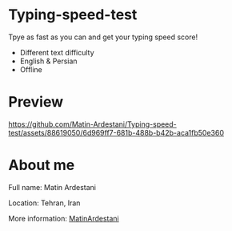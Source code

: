 # Typing-speed-test
Tpye as fast as you can and get your typing speed score!
- Different text difficulty
- English & Persian
- Offline

# Preview
https://github.com/Matin-Ardestani/Typing-speed-test/assets/88619050/6d969ff7-681b-488b-b42b-aca1fb50e360

# About me
Full name: Matin Ardestani

Location: Tehran, Iran

More information: [MatinArdestani](https://bioly.io/MatinArdestani)
